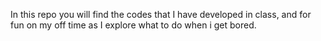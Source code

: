 In this repo you will find the codes that I have developed in class, and for fun on my off time as I explore what to do when i get bored.
